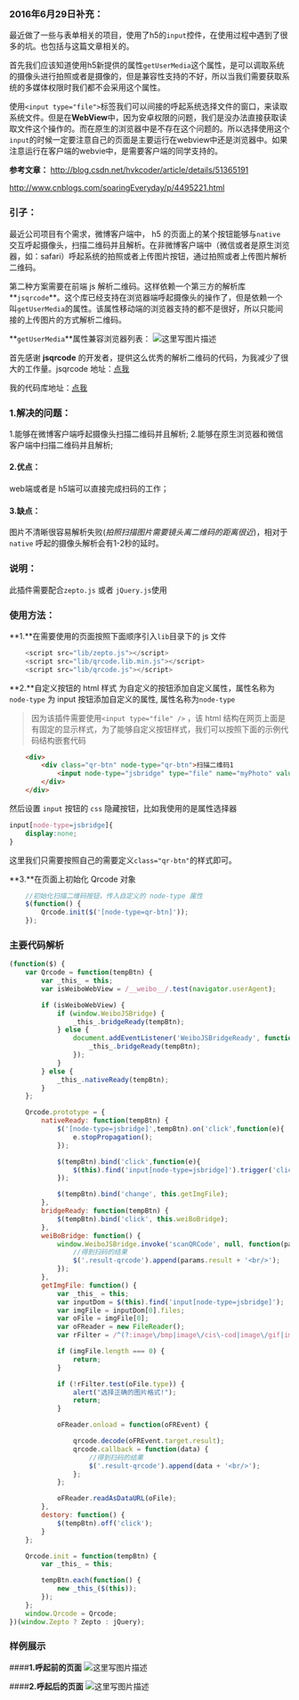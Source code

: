 ### 2016年6月29日补充：
最近做了一些与表单相关的项目，使用了h5的`input`控件，在使用过程中遇到了很多的坑。也包括与这篇文章相关的。

首先我们应该知道使用h5新提供的属性`getUserMedia`这个属性，是可以调取系统的摄像头进行拍照或者是摄像的，但是兼容性支持的不好，所以当我们需要获取系统的多媒体权限时我们都不会采用这个属性。

使用`<input type="file">`标签我们可以间接的呼起系统选择文件的窗口，来读取系统文件。但是在**WebView**中，因为安卓权限的问题，我们是没办法直接获取读取文件这个操作的。而在原生的浏览器中是不存在这个问题的。所以选择使用这个`input`的时候一定要注意自己的页面是主要运行在webview中还是浏览器中。如果注意运行在客户端的webvie中，是需要客户端的同学支持的。

**参考文章：**
http://blog.csdn.net/hvkcoder/article/details/51365191

http://www.cnblogs.com/soaringEveryday/p/4495221.html


### **引子：**
最近公司项目有个需求，微博客户端中， h5 的页面上的某个按钮能够与`native` 交互呼起摄像头，扫描二维码并且解析。在非微博客户端中（微信或者是原生浏览器，如：safari）呼起系统的拍照或者上传图片按钮，通过拍照或者上传图片解析二维码。

第二种方案需要在前端 js 解析二维码。这样依赖一个第三方的解析库**`jsqrcode`**。这个库已经支持在浏览器端呼起摄像头的操作了，但是依赖一个叫`getUserMedia`的属性。该属性移动端的浏览器支持的都不是很好，所以只能间接的上传图片的方式解析二维码。

**`getUserMedia`**属性兼容浏览器列表：
![这里写图片描述](http://img.blog.csdn.net/20160120150032721)

首先感谢 **jsqrcode** 的开发者，提供这么优秀的解析二维码的代码，为我减少了很大的工作量。jsqrcode 地址：[点我](https://github.com/LazarSoft/jsqrcode)

我的代码库地址：[点我](https://github.com/zhiqiang21/WebComponent/tree/master/html5-Qrcode)

### **1.解决的问题：**
1.能够在微博客户端呼起摄像头扫描二维码并且解析;
2.能够在原生浏览器和微信客户端中扫描二维码并且解析;

#### **2.优点：**
web端或者是 h5端可以直接完成扫码的工作；
#### **3.缺点：**
图片不清晰很容易解析失败(*拍照扫描图片需要镜头离二维码的距离很近*)，相对于 `native` 呼起的摄像头解析会有1-2秒的延时。


### **说明：**
此插件需要配合`zepto.js` 或者 `jQuery.js`使用


### **使用方法：**
**1.**在需要使用的页面按照下面顺序引入`lib`目录下的 js 文件

```javascript
    <script src="lib/zepto.js"></script>
    <script src="lib/qrcode.lib.min.js"></script>
    <script src="lib/qrcode.js"></script>
```

**2.**自定义按钮的 html 样式
为自定义的按钮添加自定义属性，属性名称为`node-type`
为 input 按钮添加自定义的属性, 属性名称为`node-type`

>因为该插件需要使用`<input type="file" />` ，该 html 结构在网页上面是有固定的显示样式，为了能够自定义按钮样式，我们可以按照下面的示例代码结构嵌套代码

```html
    <div>
        <div class="qr-btn" node-type="qr-btn">扫描二维码1
            <input node-type="jsbridge" type="file" name="myPhoto" value="扫描二维码1" />
        </div>
    </div>
```

然后设置 `input` 按钮的 `css` 隐藏按钮，比如我使用的是属性选择器

```css
input[node-type=jsbridge]{
    display:none;
}
```

这里我们只需要按照自己的需要定义`class="qr-btn"`的样式即可。

**3.**在页面上初始化 Qrcode 对象

```javascript
    //初始化扫描二维码按钮，传入自定义的 node-type 属性
    $(function() {
        Qrcode.init($('[node-type=qr-btn]'));
    });
```

### **主要代码解析**

```javascript
(function($) {
    var Qrcode = function(tempBtn) {
        var _this_ = this;
        var isWeiboWebView = /__weibo__/.test(navigator.userAgent);

        if (isWeiboWebView) {
            if (window.WeiboJSBridge) {
                _this_.bridgeReady(tempBtn);
            } else {
                document.addEventListener('WeiboJSBridgeReady', function() {
                    _this_.bridgeReady(tempBtn);
                });
            }
        } else {
            _this_.nativeReady(tempBtn);
        }
    };

    Qrcode.prototype = {
        nativeReady: function(tempBtn) {
            $('[node-type=jsbridge]',tempBtn).on('click',function(e){
                e.stopPropagation();
            });

            $(tempBtn).bind('click',function(e){
                $(this).find('input[node-type=jsbridge]').trigger('click');
            });

            $(tempBtn).bind('change', this.getImgFile);
        },
        bridgeReady: function(tempBtn) {
            $(tempBtn).bind('click', this.weiBoBridge);
        },
        weiBoBridge: function() {
            window.WeiboJSBridge.invoke('scanQRCode', null, function(params) {
                //得到扫码的结果
                $('.result-qrcode').append(params.result + '<br/>');
            });
        },
        getImgFile: function() {
            var _this_ = this;
            var inputDom = $(this).find('input[node-type=jsbridge]');
            var imgFile = inputDom[0].files;
            var oFile = imgFile[0];
            var oFReader = new FileReader();
            var rFilter = /^(?:image\/bmp|image\/cis\-cod|image\/gif|image\/ief|image\/jpeg|image\/jpeg|image\/jpeg|image\/pipeg|image\/png|image\/svg\+xml|image\/tiff|image\/x\-cmu\-raster|image\/x\-cmx|image\/x\-icon|image\/x\-portable\-anymap|image\/x\-portable\-bitmap|image\/x\-portable\-graymap|image\/x\-portable\-pixmap|image\/x\-rgb|image\/x\-xbitmap|image\/x\-xpixmap|image\/x\-xwindowdump)$/i;

            if (imgFile.length === 0) {
                return;
            }

            if (!rFilter.test(oFile.type)) {
                alert("选择正确的图片格式!");
                return;
            }

            oFReader.onload = function(oFREvent) {

                qrcode.decode(oFREvent.target.result);
                qrcode.callback = function(data) {
                    //得到扫码的结果
                    $('.result-qrcode').append(data + '<br/>');
                };
            };

            oFReader.readAsDataURL(oFile);
        },
        destory: function() {
            $(tempBtn).off('click');
        }
    };

    Qrcode.init = function(tempBtn) {
        var _this_ = this;

        tempBtn.each(function() {
            new _this_($(this));
        });
    };
    window.Qrcode = Qrcode;
})(window.Zepto ? Zepto : jQuery);


```

### **样例展示**

####**1.呼起前的页面**
![这里写图片描述](http://img.blog.csdn.net/20160120150102731)

####**2.呼起后的页面**
![这里写图片描述](http://img.blog.csdn.net/20160120150114934)
